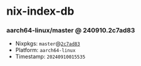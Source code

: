# nix-index-db
### aarch64-linux/master @ 240910.2c7ad83
- Nixpkgs: `master`@[`2c7ad83`](https://github.com/NixOS/nixpkgs/commit/2c7ad8319250a1518da76b9ee5b3eac6010a5886)
- Platform: `aarch64-linux`
- Timestamp: `20240910015535`
